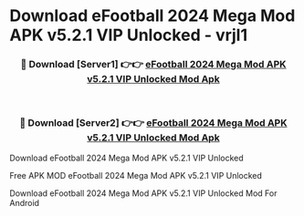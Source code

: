# Download eFootball 2024 Mega Mod APK v5.2.1 VIP Unlocked - vrjl1



<div align="center">
<h3>🔴 Download [Server1] 👉👉 <a href="https://momento.my/?title=eFootball_2024_Mega_Mod_APK_v5.2.1_VIP_Unlocked">eFootball 2024 Mega Mod APK v5.2.1 VIP Unlocked Mod Apk</a></h3><br>

<h3>🔴 Download [Server2] 👉👉 <a href="https://momento.my/?title=eFootball_2024_Mega_Mod_APK_v5.2.1_VIP_Unlocked">eFootball 2024 Mega Mod APK v5.2.1 VIP Unlocked Mod Apk</a></h3>
</div>



Download eFootball 2024 Mega Mod APK v5.2.1 VIP Unlocked 

Free APK MOD eFootball 2024 Mega Mod APK v5.2.1 VIP Unlocked 

Download eFootball 2024 Mega Mod APK v5.2.1 VIP Unlocked Mod For Android
